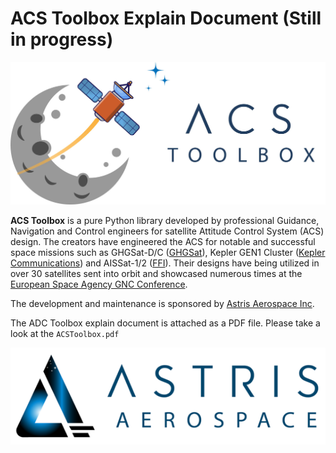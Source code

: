 # ACS Toolbox Explain Document (Still in progress)

![ACS Toolbox](images/overview/ACSToolbox.jpg)

**ACS Toolbox** is a pure Python library developed by professional Guidance, Navigation and Control engineers for satellite Attitude Control System (ACS) design. The creators have engineered the ACS for notable and successful space missions such as GHGSat-D/C ([GHGSat](https://www.ghgsat.com/)), Kepler GEN1 Cluster ([Kepler Communications](https://www.keplercommunications.com/)) and AISSat-1/2 ([FFI](https://www.ffi.no/en)). Their designs have being utilized in over 30 satellites sent into orbit and showcased numerous times at the [European Space Agency GNC Conference](https://atpi.eventsair.com/QuickEventWebsitePortal/20a05-gnc-2020/website). 

The development and maintenance is sponsored by [Astris Aerospace Inc](https://www.astrisaerospace.com/). 

The ADC Toolbox explain document is attached as a PDF file. Please take a look at the `ACSToolbox.pdf`

![Astris Aerospace INC](images/overview/astris.png)